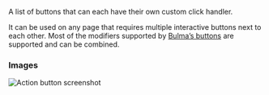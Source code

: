 A list of buttons that can each have their own custom click handler.

It can be used on any page that requires multiple interactive buttons next to each other. Most of
the modifiers supported by [Bulma’s buttons](https://bulma.io/documentation/elements/button) are
supported and can be combined.

### Images

![Action button screenshot](https://gitlab.com/appsemble/appsemble/-/raw/0.34.22-test.5/config/assets/button-list.png)
